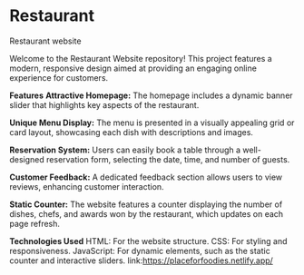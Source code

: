 # Restaurant
Restaurant website

Welcome to the Restaurant Website repository! This project features a modern, responsive design aimed at providing an engaging online experience for customers.

**Features**
**Attractive Homepage:** The homepage includes a dynamic banner slider that highlights key aspects of the restaurant.

**Unique Menu Display:** The menu is presented in a visually appealing grid or card layout, showcasing each dish with descriptions and images.

**Reservation System:** Users can easily book a table through a well-designed reservation form, selecting the date, time, and number of guests.

**Customer Feedback:** A dedicated feedback section allows users to  view reviews, enhancing customer interaction.

**Static Counter:** The website features a counter displaying the number of dishes, chefs, and awards won by the restaurant, which updates on each page refresh.

**Technologies Used**
HTML: For the website structure.
CSS: For styling and responsiveness.
JavaScript: For dynamic elements, such as the static counter and interactive sliders.
link:https://placeforfoodies.netlify.app/
